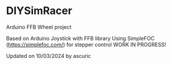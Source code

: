 # DIYSimRacer
Arduino FFB Wheel project

Based on Arduino Joystick with FFB library
Using SimpleFOC (https://simplefoc.com/) for stepper control
WORK IN PROGRESS!

Updated on 10/03/2024 by ascuric

